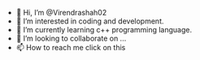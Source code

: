 - 👋 Hi, I’m @Virendrashah02 
- 👀 I’m interested in coding and development.
- 🌱 I’m currently learning c++ programming language.
- 💞️ I’m looking to collaborate on ...
- 📫 How to reach me click on this 

<!---
Virendrashah02/Virendrashah02 is a ✨ special ✨ repository because its `README.md` (this file) appears on your GitHub profile.
You can click the Preview link to take a look at your changes.
--->
